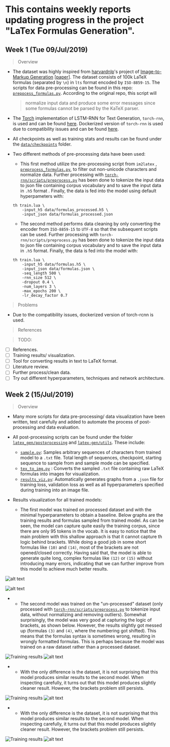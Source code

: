 # This contains weekly reports updating progress in the project "LaTex Formulas Generation".

##  Week 1 (Tue 09/Jul/2019)

> Overview

 - The dataset was highly inspired from [harvardnlp](http://nlp.seas.harvard.edu/)'s project of [Image-to-Markup Generation](http://lstm.seas.harvard.edu/latex/) [[paper](http://arxiv.org/pdf/1609.04938v1.pdf)]. The dataset consists of 100k LaTeX formulas (separated by `\n`) in `lts` format encoded by `ISO-8859-15`. The scripts for data pre-processing can be found in this repo: [`prepocess_formulas.py`](https://github.com/hnt4499/latex-gen/blob/master/im2markup/scripts/preprocessing/preprocess_formulas.py).  According to the original repo, this script will 
	> normalize input data and produce some error messages since some formulas cannot be parsed by the KaTeX parser.
	
 - The [Torch](http://torch.ch/) implementation of LSTM-RNN for Text Generation, `torch-rnn`, is used and can be found [here](https://github.com/jcjohnson/torch-rnn). Dockerized version of `torch-rnn` is used due to compatibility issues and can be found [here](https://github.com/crisbal/docker-torch-rnn).
 - All checkpoints as well as training stats and results can be found under the [`data/checkpoints`](https://github.com/hnt4499/latex-gen/tree/master/data/checkpoints) folder.
 - Two different methods of pre-processing data have been used:
    - This first method utilize the pre-processing script from `im2latex` , [`preprocess_formulas.py`](https://github.com/hnt4499/latex-gen/blob/master/im2markup/scripts/preprocessing/preprocess_formulas.py), to filter out non-unicode characters and normalize data. Further processing with [`torch-rnn/scripts/preprocess.py`](https://github.com/jcjohnson/torch-rnn/blob/master/scripts/preprocess.py) has been done to tokenize the input data to json file containing corpus vocabulary and to save the input data in `.h5` format . Finally, the data is fed into the model using default hyperpameters with:
	```
	th train.lua \
		-input_h5 data/formulas_processed.h5 \
		-input_json data/formulas_processed.json
	``` 
	
    - The second method performs data cleaning by only converting the encoder from `ISO-8859-15` to `UTF-8` so that the subsequent scripts can be used. Further processing with  `torch-rnn/scripts/preprocess.py` has been done to tokenize the input data to json file containing corpus vocabulary and to save the input data in `.h5` format. Finally, the data is fed into the model with:
	```
	th train.lua \
		-input_h5 data/formulas.h5 \
		-input_json data/formulas.json \
		-seq_length 500 \
		-rnn_size 512 \
		-dropout 0.4 \
		-num_layers 3 \
		-max_epochs 200 \
		-lr_decay_factor 0.7
	```
> Problems

 - Due to the compatibility issues, dockerized version of torch-rcnn is used.

> References

> TODO:

 - [ ] References.
 - [ ] Training results/ visualization.
 - [ ] Tool for converting results in text to LaTeX format.
 - [ ] Literature review.
 - [ ] Further process/clean data.
 - [ ] Try out different hyperparameters, techniques and network architecture.

## Week 2 (15/Jul/2019)
> Overview

- Many more scripts for data pre-processing/ data visualization have been written, test carefully and added to automate the process of post-processing and data evaluation.
- All post-processing scripts can be found under the folder [`latex_gen/postprocessing`](https://github.com/hnt4499/latex-gen/tree/master/latex_gen/postprocessing) and [`latex-gen/utils`](https://github.com/hnt4499/latex-gen/tree/master/latex_gen/utils). These include:

	- [`sample.py`](https://github.com/hnt4499/latex-gen/blob/master/latex_gen/postprocessing/sample.py):  Samples arbitrary sequences of characters from trained model to a `.txt` file. Total length of sequences, checkpoint, starting sequence to sample from and sample mode can be specified.
	- [`tex_to_img.py`](https://github.com/hnt4499/latex-gen/blob/master/latex_gen/postprocessing/tex_to_img.py) :  Converts the sampled `.txt` file containing raw LaTeX formulas into images for visualization. 
	- [`results_viz.py`](https://github.com/hnt4499/latex-gen/blob/master/latex_gen/postprocessing/results_viz.py): Automatically generates graphs from a `.json` file for training loss, validation loss as well as all hyperparameters specified during training into an image file.

- Results visualization for all trained models:

	- The first model was trained on processed dataset and with the minimal hyperparameters to obtain a baseline. Below graphs are the training results and formulas sampled from trained model. As can be seen, the model can capture quite easily the training corpus, since there are only 95 tokens in the vocab. It is easy to notice that the main problem with this shallow approach is that it cannot capture th logic behind brackets. While doing a good job in some short formulas like `(10)` and `(14)`, most of the brackets are not opened/closed correctly. Having said that, the model is able to generate quite long, complex formulas like `(12)` or `(15)` without introducing many errors, indicating that we can further improve from this model to achieve much better results.
	
![alt text](https://raw.githubusercontent.com/hnt4499/latex_gen/master/data/checkpoints/20190709_0221/training.jpg "Training results") 

![alt text](https://raw.githubusercontent.com/hnt4499/latex_gen/master/data/checkpoints/20190709_0221/sample_batch/20190709_0221_71.png "Sampled formulas") 

- -  The second model was trained on the "un-processed" dataset (only processed with [`torch-rnn/scripts/preprocess.py`](https://github.com/jcjohnson/torch-rnn/blob/master/scripts/preprocess.py) to tokenize input data, without normalizing and removing outliers). Somewhat surprisingly, the model was very good at capturing the logic of brackets, as shown below. However, the results slightly got messed up (formulas `(3)` and `(4)`, where the numbering got shifted). This means that the formulas syntax is sometimes wrong, resulting in wrongly formatted formulas. This is perhaps because the model was trained on a raw dataset rather than a processed dataset.
	
![](https://raw.githubusercontent.com/hnt4499/latex_gen/master/data/checkpoints/20190709_0822/training.jpg "Training results")
![alt text](https://raw.githubusercontent.com/hnt4499/latex_gen/master/data/checkpoints/20190709_0822/sample_batch/20190709_0822_34.png "Sampled formulas")

- - With the only difference is the dataset, it is not surprising that this model produces similar results to the second model. When inspecting carefully, it turns out that this model produces slightly cleaner result. However, the brackets problem still persists.
	
![](https://raw.githubusercontent.com/hnt4499/latex_gen/master/data/checkpoints/20190709_0822/training.jpg "Training results")
![alt text](https://raw.githubusercontent.com/hnt4499/latex_gen/master/data/checkpoints/20190709_0822/sample_batch/20190709_0822_34.png "Sampled formulas")

- - With the only difference is the dataset, it is not surprising that this model produces similar results to the second model. When inspecting carefully, it turns out that this model produces slightly cleaner result. However, the brackets problem still persists.
	
![](https://raw.githubusercontent.com/hnt4499/latex_gen/master/data/checkpoints/20190711_0200/training.jpg "Training results")
![alt text](https://raw.githubusercontent.com/hnt4499/latex_gen/master/data/checkpoints/20190709_0822/sample_batch/20190709_0822_34.png "Sampled formulas")

<!--stackedit_data:
eyJoaXN0b3J5IjpbMTIzMDk4MDc1MiwtMTUwNDY0MTUzMywxMz
kwMTE0ODc2LC0zNTc2MzAzMjMsLTM5OTcwMjA3NSwtOTczNjMy
MjI5LDk1NjcwNDc5NywtMTUyMjM1MTEyOCwyMTEyMTAyOTc2XX
0=
-->